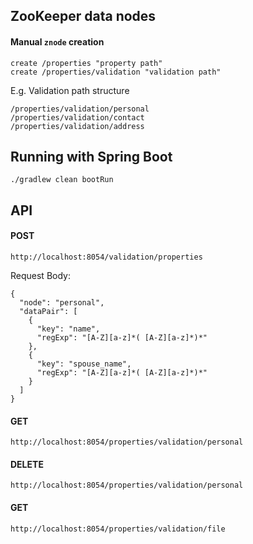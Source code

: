 ## ZooKeeper data nodes 

#### Manual `znode` creation

```
create /properties "property path"
create /properties/validation "validation path"
```

E.g. Validation path structure 
```
/properties/validation/personal
/properties/validation/contact
/properties/validation/address
```

## Running with Spring Boot

`./gradlew clean bootRun`

## API

#### POST

`http://localhost:8054/validation/properties`

Request Body:
```
{
  "node": "personal",
  "dataPair": [
    {
      "key": "name",
      "regExp": "[A-Z][a-z]*( [A-Z][a-z]*)*"
    },
    {
      "key": "spouse_name",
      "regExp": "[A-Z][a-z]*( [A-Z][a-z]*)*"
    }
  ]
}
```

#### GET

`http://localhost:8054/properties/validation/personal`

#### DELETE

`http://localhost:8054/properties/validation/personal`

#### GET

`http://localhost:8054/properties/validation/file`


